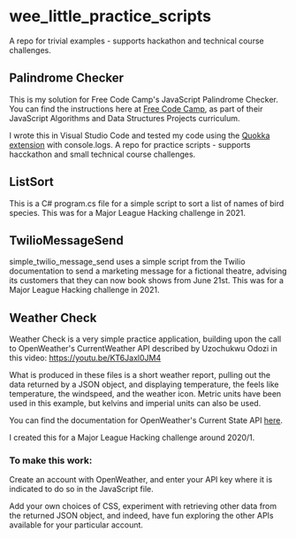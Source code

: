# wee_little_practice_scripts
A repo for trivial examples - supports hackathon and technical course challenges. 

## Palindrome Checker
This is my solution for  Free Code Camp's JavaScript Palindrome Checker.
You can find the instructions here at [Free Code Camp](https://www.freecodecamp.org/learn/javascript-algorithms-and-data-structures/javascript-algorithms-and-data-structures-projects/palindrome-checker), as part of their JavaScript Algorithms and Data Structures Projects curriculum.

I wrote this in Visual Studio Code and tested my code using the [Quokka extension](https://quokkajs.com/) with console.logs.
A repo for practice scripts - supports hacckathon and small technical course challenges.  

## ListSort
This is a C# program.cs file for a simple script to sort a list of names of bird species. This was for a Major League Hacking challenge in 2021.

## TwilioMessageSend
simple_twilio_message_send uses a simple script from the Twilio documentation to send a marketing message for a fictional theatre, advising its customers that they can now book shows from June 21st. This was for a Major League Hacking challenge in 2021.


## Weather Check
Weather Check is a very simple practice application, building upon the call to OpenWeather's CurrentWeather API described by Uzochukwu Odozi in this video:
https://youtu.be/KT6Jaxl0JM4

What is produced in these files is a short weather report, pulling out the data returned by a JSON object, and displaying temperature, the feels like temperature, the windspeed, and the weather icon. Metric units have been used in this example, but kelvins and imperial units can also be used.

You can find the documentation for OpenWeather's Current State API [here](https://openweathermap.org/current).

I created this for a Major League Hacking challenge around 2020/1.

### To make this work:
Create an account with OpenWeather, and enter your API key where it is indicated to do so in the JavaScript file.

Add your own choices of CSS, experiment with retrieving other data from the returned JSON object, 
and indeed, have fun exploring the other APIs available for your particular account.
